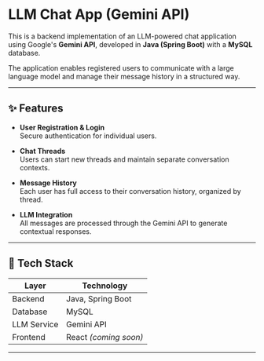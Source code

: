 # LLM Chat App (Gemini API)

This is a backend implementation of an LLM-powered chat application using Google's **Gemini API**, developed in **Java (Spring Boot)** with a **MySQL** database.

The application enables registered users to communicate with a large language model and manage their message history in a structured way.

---

## ✨ Features

- **User Registration & Login**  
  Secure authentication for individual users.

- **Chat Threads**  
  Users can start new threads and maintain separate conversation contexts.

- **Message History**  
  Each user has full access to their conversation history, organized by thread.

- **LLM Integration**  
  All messages are processed through the Gemini API to generate contextual responses.

---

## 🧰 Tech Stack

| Layer        | Technology         |
|--------------|--------------------|
| Backend      | Java, Spring Boot  |
| Database     | MySQL              |
| LLM Service  | Gemini API         |
| Frontend     | React *(coming soon)* |

---

